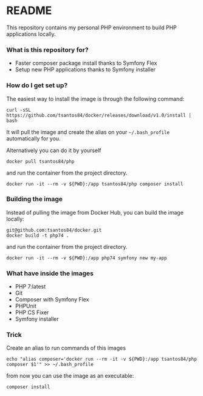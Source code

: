 # README #

This repository contains my personal PHP environment to build PHP applications locally.

### What is this repository for? 

* Faster composer package install thanks to Symfony Flex
* Setup new PHP applications thanks to Symfony installer

### How do I get set up? ###

The easiest way to install the image is through the following command:

    curl -sSL https://github.com/tsantos84/docker/releases/download/v1.0/install | bash 

It will pull the image and create the alias on your `~/.bash_profile` automatically for you. 

Alternatively you can do it by yourself

    docker pull tsantos84/php
    
and run the container from the project directory.

    docker run -it --rm -v ${PWD}:/app tsantos84/php composer install

### Building the image

Instead of pulling the image from Docker Hub, you can build the image locally:

    git@github.com:tsantos84/docker.git
    docker build -t php74 .

and run the container from the project directory.

    docker run -it --rm -v ${PWD}:/app php74 symfony new my-app

### What have inside the images ###

* PHP 7:latest
* Git
* Composer with Symfony Flex
* PHPUnit
* PHP CS Fixer
* Symfony installer

### Trick

Create an alias to run commands of this images

    echo "alias composer='docker run --rm -it -v ${PWD}:/app tsantos84/php composer $1'" >> ~/.bash_profile

from now you can use the image as an executable:

    composer install
